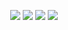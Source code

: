 <p align="center">
  <img src="https://github.com/JamesMcCarthy79/Home-Assistant-Config/blob/master/config/packages/lighting/Node-RED-Flow/Lighting%20Flow%20Pics/Lighting_1.png"/>
  <img src="https://github.com/JamesMcCarthy79/Home-Assistant-Config/blob/master/config/packages/lighting/Node-RED-Flow/Lighting%20Flow%20Pics/Lighting_2.png"/>
  <img src="https://github.com/JamesMcCarthy79/Home-Assistant-Config/blob/master/config/packages/lighting/Node-RED-Flow/Lighting%20Flow%20Pics/Lighting_3.png"/>
  <img src="https://github.com/JamesMcCarthy79/Home-Assistant-Config/blob/master/config/packages/lighting/Node-RED-Flow/Lighting%20Flow%20Pics/Lighting_4.png"/>
</p>
